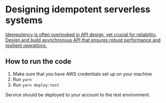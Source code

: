 # Designing idempotent serverless systems

[Idempotency is often overlooked in API design, yet crucial for reliability. Design and build asynchronous API that ensures robust performance and resilient operations.](https://www.piotrswiatek.dev/articles/designing-idempotent-serverless-systems)


## How to run the code

1. Make sure that you have AWS credentials set up on your machine
2. Run `yarn`
3. Run `yarn deploy:test`

Service should be deployed to your account to the test environment.